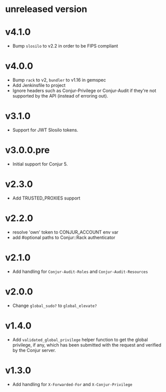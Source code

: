 # unreleased version

# v4.1.0

* Bump `slosilo` to v2.2 in order to be FIPS compliant

# v4.0.0

* Bump `rack` to v2, `bundler` to v1.16 in gemspec
* Add Jenkinsfile to project
* Ignore headers such as Conjur-Privilege or Conjur-Audit if they're not
supported by the API (instead of erroring out).

# v3.1.0

* Support for JWT Slosilo tokens.

# v3.0.0.pre

* Initial support for Conjur 5.

# v2.3.0

* Add TRUSTED_PROXIES support

# v2.2.0

* resolve 'own' token to CONJUR_ACCOUNT env var
* add #optional paths to Conjur::Rack authenticator

# v2.1.0

* Add handling for `Conjur-Audit-Roles` and `Conjur-Audit-Resources`

# v2.0.0

* Change `global_sudo?` to `global_elevate?`

# v1.4.0

* Add `validated_global_privilege` helper function to get the global privilege, if any, which has been submitted with the request and verified by the Conjur server.

# v1.3.0

* Add handling for `X-Forwarded-For` and `X-Conjur-Privilege`
